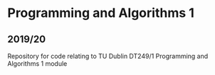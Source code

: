 # Programming and Algorithms 1 
## 2019/20
Repository for code relating to TU Dublin DT249/1 Programming and Algorithms 1 module
